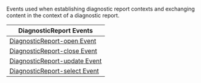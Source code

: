 Events used when establishing diagnostic report contexts and exchanging content in the context of a diagnostic report.

| **DiagnosticReport Events** |
| --- |
| [DiagnosticReport-open Event](3-6-1-DiagnosticReport-open.html) |
| [DiagnosticReport-close Event](3-6-2-DiagnosticReport-close.html) |
| [DiagnosticReport-update Event](3-6-3-DiagnosticReport-update.html) |
| [DiagnosticReport-select Event](3-6-4-DiagnosticReport-select.html) |
